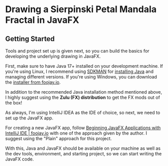 <!-- Copyright (c) 2023 Tobias Briones. All rights reserved. -->
<!-- SPDX-License-Identifier: CC-BY-4.0 -->
<!-- This file is part of https://github.com/tobiasbriones/blog -->

# Drawing a Sierpinski Petal Mandala Fractal in JavaFX

## Getting Started

Tools and project set up is given next, so you can build the basics for 
developing the underlying drawing in JavaFX.

First, make sure to have Java 17+ installed on your development machine. If 
you're using Linux, I recommend using [SDKMAN](https://sdkman.io) for
[installing Java](https://sdkman.io/usage#installdefault) and managing different
versions. If you're using Windows, you can download the
[installer from foojay.io](https://foojay.io/download).

In addition to the recommended Java installation method mentioned above, I
highly suggest using the **Zulu (FX) distribution** to get the FX mods out of
the box!

As always, I'm using IntelliJ IDEA as the IDE of choice, so next, we need to set
up the JavaFX app.

For creating a new JavaFX app, follow
[Beginning JavaFX Applications with IntelliJ IDE \| foojay.io](https://foojay.io/today/beginning-javafx-with-intellij)
with one of the approach given by the author. I suggest using the "Plain" 
approach for this project.

With this, Java and JavaFX should be available on your machine as well as the
dev tools, environment, and starting project, so we can start writing the JavaFX
code.

